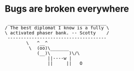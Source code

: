 Bugs are broken everywhere
===

<pre>
 _____________________________________ 
/ The best diplomat I know is a fully \
\ activated phaser bank. -- Scotty    /
 ------------------------------------- 
        \   ^__^
         \  (oo)\_______
            (__)\       )\/\
                ||----w |
                ||     ||   O
</pre>
